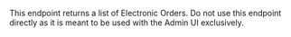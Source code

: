 This endpoint returns a list of Electronic Orders. Do not use this endpoint
directly as it is meant to be used with the Admin UI exclusively.
